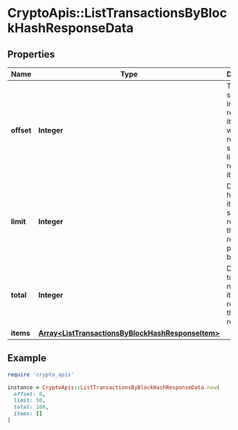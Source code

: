 # CryptoApis::ListTransactionsByBlockHashResponseData

## Properties

| Name | Type | Description | Notes |
| ---- | ---- | ----------- | ----- |
| **offset** | **Integer** | The starting index of the response items, i.e. where the response should start listing the returned items. |  |
| **limit** | **Integer** | Defines how many items should be returned in the response per page basis. |  |
| **total** | **Integer** | Defines the total number of items returned in the response. |  |
| **items** | [**Array&lt;ListTransactionsByBlockHashResponseItem&gt;**](ListTransactionsByBlockHashResponseItem.md) |  |  |

## Example

```ruby
require 'crypto_apis'

instance = CryptoApis::ListTransactionsByBlockHashResponseData.new(
  offset: 0,
  limit: 50,
  total: 100,
  items: []
)
```


